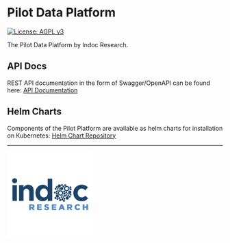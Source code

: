 # Pilot Data Platform

[![License: AGPL v3](https://img.shields.io/badge/License-AGPL_v3-blue.svg?style=for-the-badge)](https://www.gnu.org/licenses/agpl-3.0)

The Pilot Data Platform by Indoc Research. 


## API Docs
REST API documentation in the form of Swagger/OpenAPI can be found here: [API Documentation](https://pilotdataplatform.github.io/api-docs/)

## Helm Charts
Components of the Pilot Platform are available as helm charts for installation on Kubernetes: [Helm Chart Repository](https://github.com/PilotDataPlatform/helm-charts)

---
<img src="profile/assets/indoc_research.png" alt="Indoc Research" width="200"/>
